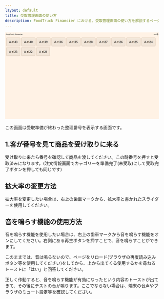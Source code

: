 ```yaml
---
layout: default
title: 受取管理画面の使い方
description: FoodTruck Financier における、受取管理画面の使い方を解説するページです。
---
```


![受取管理画面](../images/register/recieve/1.webp)

この画面は受取準備が終わった整理番号を表示する画面です。

## 1.客が番号を見て商品を受け取りに来る

受け取りに来たら番号を確認して商品を渡してください。この時番号を押すと受取済みになります。(注文情報画面でカテゴリーを準備完了(未受取)にして受取完了ボタンを押しても同じです)

## 拡大率の変更方法

拡大率を変更したい場合は、右上の歯車マークから、拡大率と書かれたスライダーを使用してください。

## 音を鳴らす機能の使用方法

音を鳴らす機能を使用したい場合は、右上の歯車マークから音を鳴らす機能をオンにしてください。右側にある再生ボタンを押すことで、音を鳴らすことができます。

このままでは、音は鳴らないので、ページをリロード(ブラウザの再度読み込みボタン等を使用してください)をしてから、上から出てくる使用するかを尋ねるトーストに「はい」と回答してください。

正しく作動すると、音を鳴らす機能が有効になったという内容のトーストが出てきて、その後にテストの音が鳴ります。ここでならない場合は、端末の音声やブラウザのミュート設定等を確認してください。
